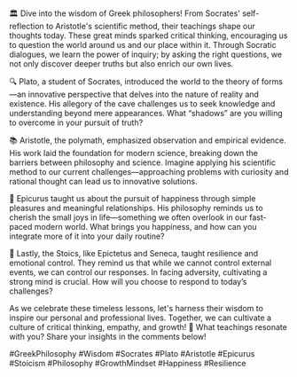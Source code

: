 🏛️ Dive into the wisdom of Greek philosophers! From Socrates' self-reflection to Aristotle's scientific method, their teachings shape our thoughts today. These great minds sparked critical thinking, encouraging us to question the world around us and our place within it. Through Socratic dialogues, we learn the power of inquiry; by asking the right questions, we not only discover deeper truths but also enrich our own lives. 

🔍 Plato, a student of Socrates, introduced the world to the theory of forms—an innovative perspective that delves into the nature of reality and existence. His allegory of the cave challenges us to seek knowledge and understanding beyond mere appearances. What “shadows” are you willing to overcome in your pursuit of truth?

📚 Aristotle, the polymath, emphasized observation and empirical evidence. His work laid the foundation for modern science, breaking down the barriers between philosophy and science. Imagine applying his scientific method to our current challenges—approaching problems with curiosity and rational thought can lead us to innovative solutions.

💭 Epicurus taught us about the pursuit of happiness through simple pleasures and meaningful relationships. His philosophy reminds us to cherish the small joys in life—something we often overlook in our fast-paced modern world. What brings you happiness, and how can you integrate more of it into your daily routine?

🌌 Lastly, the Stoics, like Epictetus and Seneca, taught resilience and emotional control. They remind us that while we cannot control external events, we can control our responses. In facing adversity, cultivating a strong mind is crucial. How will you choose to respond to today’s challenges?

As we celebrate these timeless lessons, let's harness their wisdom to inspire our personal and professional lives. Together, we can cultivate a culture of critical thinking, empathy, and growth! 🌱 What teachings resonate with you? Share your insights in the comments below!

#GreekPhilosophy #Wisdom #Socrates #Plato #Aristotle #Epicurus #Stoicism #Philosophy #GrowthMindset #Happiness #Resilience